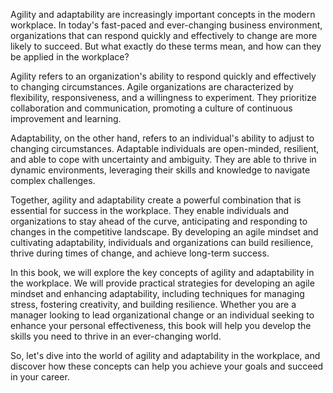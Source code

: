 
Agility and adaptability are increasingly important concepts in the modern workplace. In today's fast-paced and ever-changing business environment, organizations that can respond quickly and effectively to change are more likely to succeed. But what exactly do these terms mean, and how can they be applied in the workplace?

Agility refers to an organization's ability to respond quickly and effectively to changing circumstances. Agile organizations are characterized by flexibility, responsiveness, and a willingness to experiment. They prioritize collaboration and communication, promoting a culture of continuous improvement and learning.

Adaptability, on the other hand, refers to an individual's ability to adjust to changing circumstances. Adaptable individuals are open-minded, resilient, and able to cope with uncertainty and ambiguity. They are able to thrive in dynamic environments, leveraging their skills and knowledge to navigate complex challenges.

Together, agility and adaptability create a powerful combination that is essential for success in the workplace. They enable individuals and organizations to stay ahead of the curve, anticipating and responding to changes in the competitive landscape. By developing an agile mindset and cultivating adaptability, individuals and organizations can build resilience, thrive during times of change, and achieve long-term success.

In this book, we will explore the key concepts of agility and adaptability in the workplace. We will provide practical strategies for developing an agile mindset and enhancing adaptability, including techniques for managing stress, fostering creativity, and building resilience. Whether you are a manager looking to lead organizational change or an individual seeking to enhance your personal effectiveness, this book will help you develop the skills you need to thrive in an ever-changing world.

So, let's dive into the world of agility and adaptability in the workplace, and discover how these concepts can help you achieve your goals and succeed in your career.
